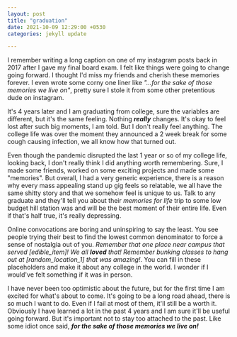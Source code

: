 ```yaml
---
layout: post
title: "graduation"
date: 2021-10-09 12:29:00 +0530
categories: jekyll update

---
```


I remember writing a long caption on one of my instagram posts back in 2017 after I gave my final board exam. I felt like things were going to change going forward. I thought I'd miss my friends and cherish these memories forever. I even wrote some corny one liner like _"...for the sake of those memories we live on"_, pretty sure I stole it from some other pretentious dude on instagram. 

It's 4 years later and I am graduating from college, sure the variables are different, but it's the same feeling. Nothing **_really_** changes. It's okay to feel lost after such big moments, I am told. But I don't really feel anything. The college life was over the moment they announced a 2 week break for some cough causing infection, we all know how that turned out.

Even though the pandemic disrupted the last 1 year or so of my college life, looking back, I don't really think I did anything worth remembering. Sure, I made some friends, worked on some exciting projects and made some "memories". But overall, I had a very generic experience, there is a reason why every mass appealing stand up gig feels so relatable, we all have the same shitty story and that we somehow feel is unique to us. Talk to any graduate and they'll tell you about their _memories for life_ trip to some low budget hill station was and will be the best moment of their entire life. Even if that's half true, it's really depressing.

Online convocations are boring and uninspiring to say the least. You see people trying their best to find the lowest common denominator to force a sense of nostalgia out of you. _Remember that one place near campus that served [edible_item]! We all **loved** that! Remember bunking classes to hang out at [random_location_1] that was amazing!_. You can fill in these placeholders and make it about any college in the world. I wonder if I would've felt something if it was in person.

I have never been too optimistic about the future, but for the first time I am excited for what's about to come. It's going to be a long road ahead, there is so much I want to do. Even if I fail at most of them, it'll still be a worth it. Obviously I have learned a lot in the past 4 years and I am sure it'll be useful going forward. But it's important not to stay too attached to the past. Like some idiot once said, **_for the sake of those memories we live on!_**